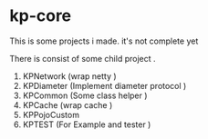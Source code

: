 # kp-core
This is some projects i made. it's not complete yet

There is consist of  some child project .
1. KPNetwork (wrap netty )
2. KPDiameter (Implement diameter protocol )
3. KPCommon (Some class helper )
4. KPCache (wrap cache )
5. KPPojoCustom 
6. KPTEST (For Example and tester  )
